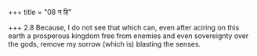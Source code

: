 +++
title = "08 न हि"

+++
2.8 Because, I do not see that which can, even after aciring on this
earth a prosperous kingdom free from enemies and even sovereignty over
the gods, remove my sorrow (which is) blasting the senses.
